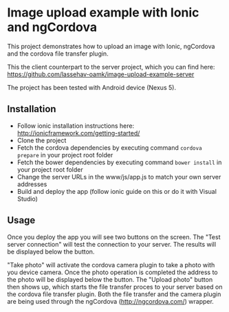 # Image upload example with Ionic and ngCordova
This project demonstrates how to upload an image with Ionic, ngCordova and the cordova file transfer plugin.

This the client counterpart to the server project, which you can find here: https://github.com/lassehav-oamk/image-upload-example-server

The project has been tested with Android device (Nexus 5).

## Installation
- Follow ionic installation instructions here: http://ionicframework.com/getting-started/
- Clone the project
- Fetch the cordova dependencies by executing command `cordova prepare` in your project root folder
- Fetch the bower dependencies by executing command `bower install` in your project root folder
- Change the server URLs in the www/js/app.js to match your own server addresses
- Build and deploy the app (follow ionic guide on this or do it with Visual Studio)

## Usage
Once you deploy the app you will see two buttons on the screen. The "Test server connection" will test the connection to your server. The results will be displayed below the button.

"Take photo" will activate the cordova camera plugin to take a photo with you device camera. Once the photo operation is completed the address to the photo will be displayed below the button. The "Upload photo" button then shows up, which starts the file transfer proces to your server based on the cordova file transfer plugin. Both the file transfer and the camera plugin are being used through the ngCordova (http://ngcordova.com/) wrapper.

